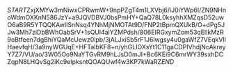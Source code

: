 $START$ZxjXMYw3mNiwxCPRwmW+9npPZgT4m1LXVbj6/iJ0iYWp6I/ZN9NHnoWdmOXKnN586JzY+a9JQVDBVJ0bsPmHY+QaQ78L0ksyhhXMZqsD52uwO6aB9R5YTQQKAwIlSnNsq4YNhMjNMOTAt9D/FNP2tBpmQXUkB/O+dPg5JJw3Mh7ziDbBWhOabSrV+1sQUl4alYZMPdsh/806EIRGxymZom53qElIkMzR9oBtfeen7dgBhiYQaMcUewz0lpb/3jALJxiSb5rF1J6lwgsy4u0gaWfZ7VEqkVlIHaevfqH/3a9nyWGUqE+HFTaIbKF8+n/yhGLIOXsYt1C11gaCDPIVhdjNcAkreyY7Z7/VU/ao/3W05Oo9NaYTGvRM9hLJsD0mJI+Bc6KEi9C6mrWY39sxhDCZqpN8LHQvSg2iKc9eIpksntQOAQUwf4w3KP7kWaRZ$END$